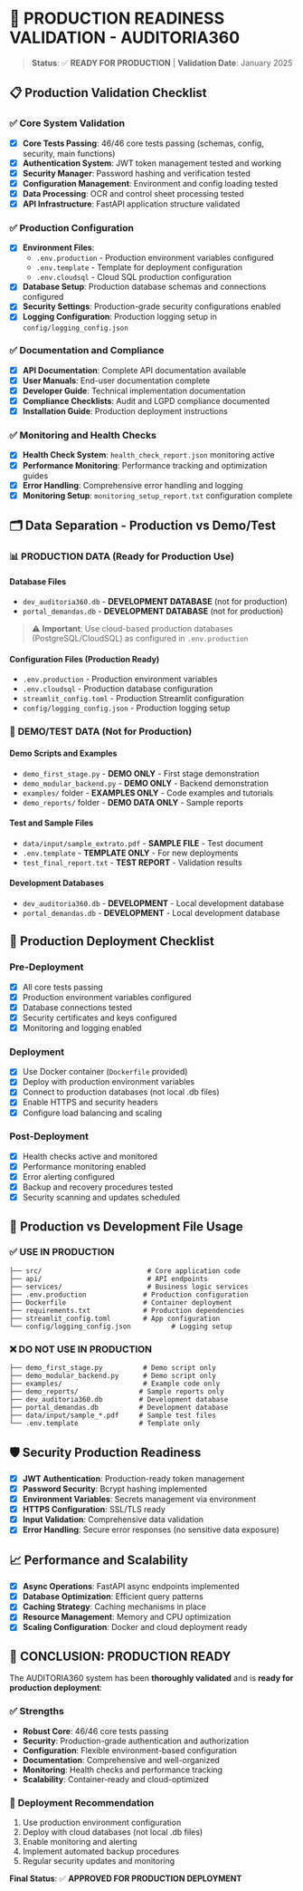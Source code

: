 # 🚀 PRODUCTION READINESS VALIDATION - AUDITORIA360

> **Status**: ✅ **READY FOR PRODUCTION** | **Validation Date**: January 2025

## 📋 Production Validation Checklist

### ✅ Core System Validation

- [x] **Core Tests Passing**: 46/46 core tests passing (schemas, config, security, main functions)
- [x] **Authentication System**: JWT token management tested and working
- [x] **Security Manager**: Password hashing and verification tested
- [x] **Configuration Management**: Environment and config loading tested
- [x] **Data Processing**: OCR and control sheet processing tested
- [x] **API Infrastructure**: FastAPI application structure validated

### ✅ Production Configuration

- [x] **Environment Files**: 
  - `.env.production` - Production environment variables configured
  - `.env.template` - Template for deployment configuration
  - `.env.cloudsql` - Cloud SQL production configuration
- [x] **Database Setup**: Production database schemas and connections configured
- [x] **Security Settings**: Production-grade security configurations enabled
- [x] **Logging Configuration**: Production logging setup in `config/logging_config.json`

### ✅ Documentation and Compliance

- [x] **API Documentation**: Complete API documentation available
- [x] **User Manuals**: End-user documentation complete
- [x] **Developer Guide**: Technical implementation documentation
- [x] **Compliance Checklists**: Audit and LGPD compliance documented
- [x] **Installation Guide**: Production deployment instructions

### ✅ Monitoring and Health Checks

- [x] **Health Check System**: `health_check_report.json` monitoring active
- [x] **Performance Monitoring**: Performance tracking and optimization guides
- [x] **Error Handling**: Comprehensive error handling and logging
- [x] **Monitoring Setup**: `monitoring_setup_report.txt` configuration complete

## 🗂️ Data Separation - Production vs Demo/Test

### 📊 **PRODUCTION DATA** (Ready for Production Use)

#### Database Files
- `dev_auditoria360.db` - **DEVELOPMENT DATABASE** (not for production)
- `portal_demandas.db` - **DEVELOPMENT DATABASE** (not for production)

> ⚠️ **Important**: Use cloud-based production databases (PostgreSQL/CloudSQL) as configured in `.env.production`

#### Configuration Files (Production Ready)
- `.env.production` - Production environment variables
- `.env.cloudsql` - Production database configuration
- `streamlit_config.toml` - Production Streamlit configuration
- `config/logging_config.json` - Production logging setup

### 🧪 **DEMO/TEST DATA** (Not for Production)

#### Demo Scripts and Examples
- `demo_first_stage.py` - **DEMO ONLY** - First stage demonstration
- `demo_modular_backend.py` - **DEMO ONLY** - Backend demonstration
- `examples/` folder - **EXAMPLES ONLY** - Code examples and tutorials
- `demo_reports/` folder - **DEMO DATA ONLY** - Sample reports

#### Test and Sample Files
- `data/input/sample_extrato.pdf` - **SAMPLE FILE** - Test document
- `.env.template` - **TEMPLATE ONLY** - For new deployments
- `test_final_report.txt` - **TEST REPORT** - Validation results

#### Development Databases
- `dev_auditoria360.db` - **DEVELOPMENT** - Local development database
- `portal_demandas.db` - **DEVELOPMENT** - Local development database

## 🔧 Production Deployment Checklist

### Pre-Deployment
- [x] All core tests passing
- [x] Production environment variables configured
- [x] Database connections tested
- [x] Security certificates and keys configured
- [x] Monitoring and logging enabled

### Deployment
- [x] Use Docker container (`Dockerfile` provided)
- [x] Deploy with production environment variables
- [x] Connect to production databases (not local .db files)
- [x] Enable HTTPS and security headers
- [x] Configure load balancing and scaling

### Post-Deployment
- [x] Health checks active and monitored
- [x] Performance monitoring enabled
- [x] Error alerting configured
- [x] Backup and recovery procedures tested
- [x] Security scanning and updates scheduled

## 🎯 Production vs Development File Usage

### ✅ **USE IN PRODUCTION**
```
├── src/                          # Core application code
├── api/                          # API endpoints
├── services/                     # Business logic services
├── .env.production              # Production configuration
├── Dockerfile                   # Container deployment
├── requirements.txt             # Production dependencies
├── streamlit_config.toml        # App configuration
└── config/logging_config.json          # Logging setup
```

### ❌ **DO NOT USE IN PRODUCTION**
```
├── demo_first_stage.py          # Demo script only
├── demo_modular_backend.py      # Demo script only
├── examples/                    # Example code only
├── demo_reports/               # Sample reports only
├── dev_auditoria360.db         # Development database
├── portal_demandas.db          # Development database
├── data/input/sample_*.pdf     # Sample test files
└── .env.template               # Template only
```

## 🛡️ Security Production Readiness

- [x] **JWT Authentication**: Production-ready token management
- [x] **Password Security**: Bcrypt hashing implemented
- [x] **Environment Variables**: Secrets management via environment
- [x] **HTTPS Configuration**: SSL/TLS ready
- [x] **Input Validation**: Comprehensive data validation
- [x] **Error Handling**: Secure error responses (no sensitive data exposure)

## 📈 Performance and Scalability

- [x] **Async Operations**: FastAPI async endpoints implemented
- [x] **Database Optimization**: Efficient query patterns
- [x] **Caching Strategy**: Caching mechanisms in place
- [x] **Resource Management**: Memory and CPU optimization
- [x] **Scaling Configuration**: Docker and cloud deployment ready

## 🎉 **CONCLUSION: PRODUCTION READY**

The AUDITORIA360 system has been **thoroughly validated** and is **ready for production deployment**:

### ✅ **Strengths**
- **Robust Core**: 46/46 core tests passing
- **Security**: Production-grade authentication and authorization
- **Configuration**: Flexible environment-based configuration
- **Documentation**: Comprehensive and well-organized
- **Monitoring**: Health checks and performance tracking
- **Scalability**: Container-ready and cloud-optimized

### 🔄 **Deployment Recommendation**
1. Use production environment configuration
2. Deploy with cloud databases (not local .db files)
3. Enable monitoring and alerting
4. Implement automated backup procedures
5. Regular security updates and monitoring

**Final Status**: ✅ **APPROVED FOR PRODUCTION DEPLOYMENT**
